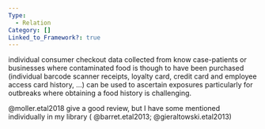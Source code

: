 ```yaml
---
Type:
  - Relation
Category: []
Linked_to_Framework?: true
---
```

individual consumer checkout data collected from know case-patients or businesses where contaminated food is though to have been purchased (individual barcode scanner receipts, loyalty card, credit card and employee access card history, ...) can be used to ascertain exposures particularly for outbreaks where obtaining a food history is challenging. 

@moller.etal2018 give a good review, but I have some mentioned individually in my library ( @barret.etal2013; @gieraltowski.etal2013)
